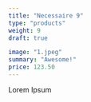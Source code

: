 ```yaml
---
title: "Necessaire 9"
type: "products"
weight: 9
draft: true

image: "1.jpeg"
summary: "Awesome!"
price: 123.50
---
```


Lorem Ipsum
